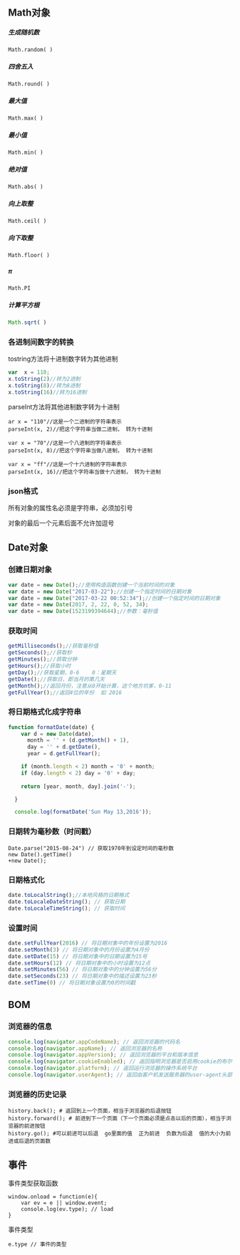 ## Math对象

##### 生成随机数

```
Math.random( )
```

##### 四舍五入

```
Math.round( )
```

##### 最大值

```
Math.max( )
```

##### 最小值

```
Math.min( )
```

##### 绝对值

```
Math.abs( )
```

##### 向上取整

```
Math.ceil( )
```

##### 向下取整

```
Math.floor( )
```

##### π

```
Math.PI
```

##### 计算平方根

```js
Math.sqrt( )
```

### 各进制间数字的转换

tostring方法将十进制数字转为其他进制

```js
var  x = 110;
x.toString(2)//转为2进制
x.toString(8)//转为8进制
x.toString(16)//转为16进制
```

parseInt方法将其他进制数字转为十进制

```
ar x = "110"//这是一个二进制的字符串表示
parseInt(x, 2)//把这个字符串当做二进制， 转为十进制

var x = "70"//这是一个八进制的字符串表示
parseInt(x, 8)//把这个字符串当做八进制， 转为十进制

var x = "ff"//这是一个十六进制的字符串表示
parseInt(x, 16)//把这个字符串当做十六进制， 转为十进制
```

### json格式

所有对象的属性名必须是字符串，必须加引号

对象的最后一个元素后面不允许加逗号



## Date对象

### 创建日期对象

```js
var date = new Date();//使用构造函数创建一个当前时间的对象
var date = new Date("2017-03-22");//创建一个指定时间的日期对象
var date = new Date("2017-03-22 00:52:34");//创建一个指定时间的日期对象
var date = new Date(2017, 2, 22, 0, 52, 34);
var date = new Date(1523199394644);//参数：毫秒值
```

### 获取时间

```js
getMilliseconds();//获取毫秒值
getSeconds();//获取秒
getMinutes();//获取分钟
getHours();//获取小时
getDay();//获取星期，0-6    0：星期天
getDate();//获取日，即当月的第几天
getMonth();//返回月份，注意从0开始计算，这个地方坑爹，0-11
getFullYear();//返回4位的年份  如 2016
```

### 将日期格式化成字符串

```js
function formatDate(date) {
    var d = new Date(date),
      month = '' + (d.getMonth() + 1),
      day = '' + d.getDate(),
      year = d.getFullYear();

    if (month.length < 2) month = '0' + month;
    if (day.length < 2) day = '0' + day;
       
    return [year, month, day].join('-');

  }

  console.log(formatDate('Sun May 13,2016'));
```

### 日期转为毫秒数（时间戳）

```
Date.parse("2015-08-24") // 获取1970年到设定时间的毫秒数
new Date().getTime()
+new Date();
```

### 日期格式化

```js
date.toLocalString();//本地风格的日期格式
date.toLocaleDateString(); // 获取日期
date.toLocaleTimeString(); // 获取时间
```

### 设置时间

```js
date.setFullYear(2016) // 将日期对象中的年份设置为2016
date.setMonth(3) // 将日期对象中的月份设置为4月份
date.setDate(15) // 将日期对象中的日期设置为15号
date.setHours(12) // 将日期对象中的小时设置为12点
date.setMinutes(56) // 将日期对象中的分钟设置为56分
date.setSeconds(23) // 将日期对象中的描述设置为23秒
date.setTime(0) // 将日期对象设置为0的时间戳
```



## BOM

### 浏览器的信息

```js
console.log(navigator.appCodeName); // 返回浏览器的代码名
console.log(navigator.appName); // 返回浏览器的名称
console.log(navigator.appVersion); // 返回浏览器的平台和版本信息
console.log(navigator.cookieEnabled); // 返回指明浏览器是否启用cookie的布尔值
console.log(navigator.platform); // 返回运行浏览器的操作系统平台
console.log(navigator.userAgent); // 返回由客户机发送服务器的user-agent头部的值
```

### 浏览器的历史记录

```
history.back(); # 返回到上一个页面，相当于浏览器的后退按钮
history.forward(); # 前进到下一个页面（下一个页面必须是点击以后的页面），相当于浏览器的前进按钮
history.go(); #可以前进可以后退  go里面的值  正为前进  负数为后退  值的大小为前进或后退的页面数
```





## 事件

事件类型获取函数

```
window.onload = function(e){
    var ev = e || window.event;
    console.log(ev.type); // load
}
```









事件类型

```
e.type // 事件的类型
```

